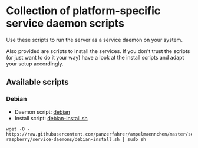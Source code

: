# Collection of platform-specific service daemon scripts

Use these scripts to run the server as a service daemon on your system.

Also provided are scripts to install the services. If you don't trust the scripts (or just want to do it your way) have a look at the install scripts and adapt your setup accordingly.

## Available scripts

### Debian
- Daemon script: [debian](debian)
- Install script: [debian-install.sh](debian-install.sh)

```
wget -O - https://raw.githubusercontent.com/panzerfahrer/ampelmaennchen/master/server-raspberry/service-daemons/debian-install.sh | sudo sh
```
